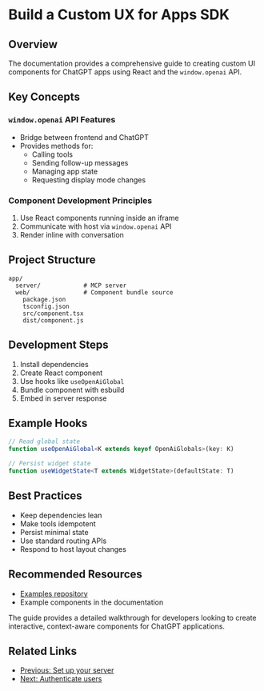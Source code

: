 # Build a Custom UX for Apps SDK

## Overview

The documentation provides a comprehensive guide to creating custom UI components for ChatGPT apps using React and the `window.openai` API.

## Key Concepts

### `window.openai` API Features

- Bridge between frontend and ChatGPT
- Provides methods for:
  - Calling tools
  - Sending follow-up messages
  - Managing app state
  - Requesting display mode changes

### Component Development Principles

1. Use React components running inside an iframe
2. Communicate with host via `window.openai` API
3. Render inline with conversation

## Project Structure

```
app/
  server/            # MCP server
  web/               # Component bundle source
    package.json
    tsconfig.json
    src/component.tsx
    dist/component.js
```

## Development Steps

1. Install dependencies
2. Create React component
3. Use hooks like `useOpenAiGlobal`
4. Bundle component with esbuild
5. Embed in server response

## Example Hooks

```typescript
// Read global state
function useOpenAiGlobal<K extends keyof OpenAiGlobals>(key: K)

// Persist widget state
function useWidgetState<T extends WidgetState>(defaultState: T)
```

## Best Practices

- Keep dependencies lean
- Make tools idempotent
- Persist minimal state
- Use standard routing APIs
- Respond to host layout changes

## Recommended Resources

- [Examples repository](https://github.com/openai/openai-apps-sdk-examples)
- Example components in the documentation

The guide provides a detailed walkthrough for developers looking to create interactive, context-aware components for ChatGPT applications.

## Related Links

- [Previous: Set up your server](/apps-sdk/build/server)
- [Next: Authenticate users](/apps-sdk/build/auth)
